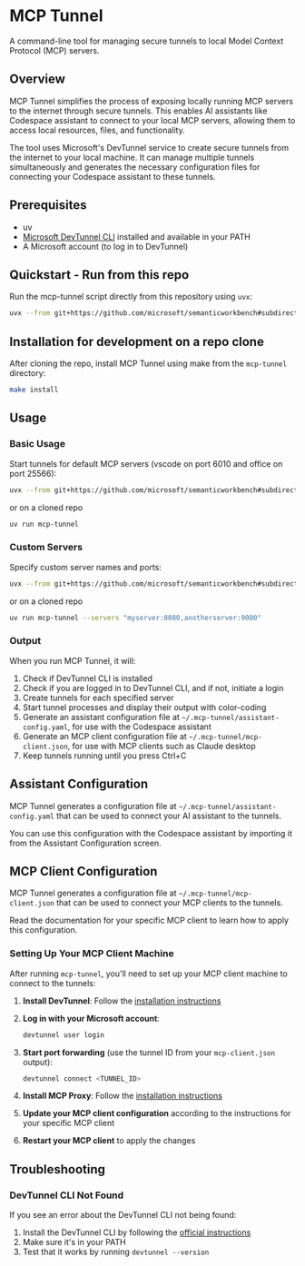 # MCP Tunnel

A command-line tool for managing secure tunnels to local Model Context Protocol (MCP) servers.

## Overview

MCP Tunnel simplifies the process of exposing locally running MCP servers to the internet through secure tunnels. This enables AI assistants like Codespace assistant to connect to your local MCP servers, allowing them to access local resources, files, and functionality.

The tool uses Microsoft's DevTunnel service to create secure tunnels from the internet to your local machine. It can manage multiple tunnels simultaneously and generates the necessary configuration files for connecting your Codespace assistant to these tunnels.

## Prerequisites

- uv
- [Microsoft DevTunnel CLI](https://learn.microsoft.com/en-us/azure/developer/dev-tunnels/get-started) installed and available in your PATH
- A Microsoft account (to log in to DevTunnel)

## Quickstart - Run from this repo

Run the mcp-tunnel script directly from this repository using `uvx`:

```bash
uvx --from git+https://github.com/microsoft/semanticworkbench#subdirectory=libraries/python/mcp-tunnel mcp-tunnel --help
```

## Installation for development on a repo clone

After cloning the repo, install MCP Tunnel using make from the `mcp-tunnel` directory:

```bash
make install
```

## Usage

### Basic Usage

Start tunnels for default MCP servers (vscode on port 6010 and office on port 25566):

```bash
uvx --from git+https://github.com/microsoft/semanticworkbench#subdirectory=libraries/python/mcp-tunnel mcp-tunnel
```

or on a cloned repo

```bash
uv run mcp-tunnel
```

### Custom Servers

Specify custom server names and ports:

```bash
uvx --from git+https://github.com/microsoft/semanticworkbench#subdirectory=libraries/python/mcp-tunnel mcp-tunnel --servers "myserver:8080,anotherserver:9000"
```

or on a cloned repo

```bash
uv run mcp-tunnel --servers "myserver:8080,anotherserver:9000"
```

### Output

When you run MCP Tunnel, it will:

1. Check if DevTunnel CLI is installed
2. Check if you are logged in to DevTunnel CLI, and if not, initiate a login
3. Create tunnels for each specified server
4. Start tunnel processes and display their output with color-coding
5. Generate an assistant configuration file at `~/.mcp-tunnel/assistant-config.yaml`, for use with the Codespace assistant
6. Generate an MCP client configuration file at `~/.mcp-tunnel/mcp-client.json`, for use with MCP clients such as Claude desktop
7. Keep tunnels running until you press Ctrl+C

## Assistant Configuration

MCP Tunnel generates a configuration file at `~/.mcp-tunnel/assistant-config.yaml` that can be used to connect your AI assistant to the tunnels.

You can use this configuration with the Codespace assistant by importing it from the Assistant Configuration screen.

## MCP Client Configuration

MCP Tunnel generates a configuration file at `~/.mcp-tunnel/mcp-client.json` that can be used to connect your MCP clients to the tunnels.

Read the documentation for your specific MCP client to learn how to apply this configuration.

### Setting Up Your MCP Client Machine

After running `mcp-tunnel`, you'll need to set up your MCP client machine to connect to the tunnels:

1. **Install DevTunnel**: Follow the [installation instructions](https://learn.microsoft.com/en-us/azure/developer/dev-tunnels/get-started?#install)

2. **Log in with your Microsoft account**:

   ```bash
   devtunnel user login
   ```

3. **Start port forwarding** (use the tunnel ID from your `mcp-client.json` output):

   ```bash
   devtunnel connect <TUNNEL_ID>
   ```

4. **Install MCP Proxy**: Follow the [installation instructions](https://github.com/sparfenyuk/mcp-proxy?tab=readme-ov-file#installation)

5. **Update your MCP client configuration** according to the instructions for your specific MCP client

6. **Restart your MCP client** to apply the changes

## Troubleshooting

### DevTunnel CLI Not Found

If you see an error about the DevTunnel CLI not being found:

1. Install the DevTunnel CLI by following the [official instructions](https://learn.microsoft.com/en-us/azure/developer/dev-tunnels/get-started)
2. Make sure it's in your PATH
3. Test that it works by running `devtunnel --version`
